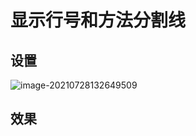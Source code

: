 # 显示行号和方法分割线

## 设置

![image-20210728132649509](https://attach.blog.wen7.online/image-20210728132649509.png)



## 效果